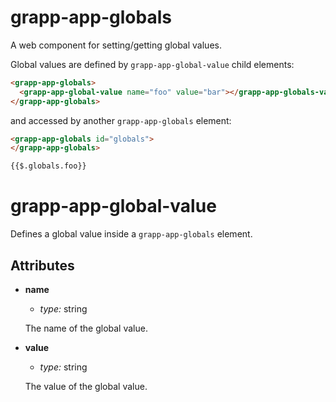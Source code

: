 grapp-app-globals
=================

A web component for setting/getting global values.

Global values are defined by `grapp-app-global-value` child elements:

```html
<grapp-app-globals>
  <grapp-app-global-value name="foo" value="bar"></grapp-app-globals-value>
</grapp-app-globals>
```

and accessed by another `grapp-app-globals` element:

```html
<grapp-app-globals id="globals">
</grapp-app-globals>

{{$.globals.foo}}
```


grapp-app-global-value
======================

Defines a global value inside a `grapp-app-globals` element.

Attributes
----------

  * **name**

    - *type:* string

    The name of the global value.

  * **value**

    - *type:* string

    The value of the global value.
